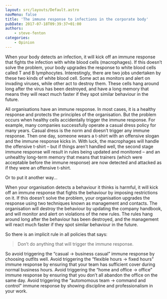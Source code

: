 ```yaml
---
layout: src/layouts/Default.astro
navMenu: false
title: 'The immune response to infections in the corporate body'
pubDate: 2017-07-18T09:39:37+01:00
authors:
    - steve-fenton
categories:
    - Opinion
---
```


When your body detects an infection, it will kick off an immune response that fights the infection with white blood cells (macrophages). If this doesn’t solve the problem, your body upgrades the response to white blood cells called T and B lymphocytes. Interestingly, there are two jobs undertaken by these two kinds of white blood cell. Some act as monitors and alert on invading viruses, while other act to destroy them. These cells hang around long after the virus has been destroyed, and have a long memory that means they will react much faster if they spot similar behaviour in the future.

All organisations have an immune response. In most cases, it is a healthy response and protects the principles of the organisation. But the problem occurs when healthy cells accidentally trigger the immune response. For example, many companies successfully operate a casual dress policy for many years. Casual dress is the norm and doesn’t trigger any immune response. Then one day, someone wears a t-shirt with an offensive slogan and the immune response kicks in. With luck, the macrophages will handle the offensive t-shirt – but if things aren’t handled well, the second stage immune response will result in rules being updated and monitored – and an unhealthy long-term memory that means that trainers (which were acceptable before the immune response) are now detected and attacked as if they were an offensive t-shirt.

Or to put it another way…

When your organisation detects a behaviour it thinks is harmful, it will kick off an immune response that fights the behaviour by imposing restrictions on it. If this doesn’t solve the problem, your organisation upgrades the response using two techniques known as management and contacts. The organisation will destroy the behaviour by updating the company handbook, and will monitor and alert on violations of the new rules. The rules hang around long after the behaviour has been destroyed, and the management will react much faster if they spot similar behaviour in the future.

So there is an implicit rule in all policies that says:

> Don’t do anything that will trigger the immune response.

So avoid triggering the “casual -&gt; business casual” immune response by choosing outfits well. Avoid triggering the “flexible hours -&gt; fixed hours” immune response by ensuring that your team has sufficient cover during normal business hours. Avoid triggering the “home and office -&gt; office” immune response by ensuring that you don’t all abandon the office on the same day. Avoid triggering the “automomous team -&gt; command and control” immune response by showing discipline and professionalism in your work.